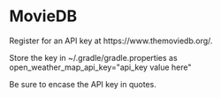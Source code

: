 # MovieDB
<p>Register for an API key at https://www.themoviedb.org/. </p>
<p>Store the key in ~/.gradle/gradle.properties as <br>
    open_weather_map_api_key="api_key value here"</p>
<p>Be sure to encase the API key in quotes. 
